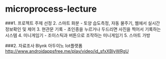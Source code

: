 # microprocess-lecture

###1. 프로젝트 주제 선정
  2. 스마트 화분 - 토양 습도측정, 자동 물주기, 웹에서 실시간 정보확인 및 제어
  3. 현관문 기록 - 초인종을 누르거나 두드리면 사진을 찍어서 기록하는 시스템
  4. 미니게임기 - 조이스틱과 버튼으로 조작하는 미니게임기
  5. 스마트 가방

###2. 자료조사
Blynk 아두이노 Iot플랫폼 http://www.androidappsfree.me/play/video/id_sfxXBIyWRgU
